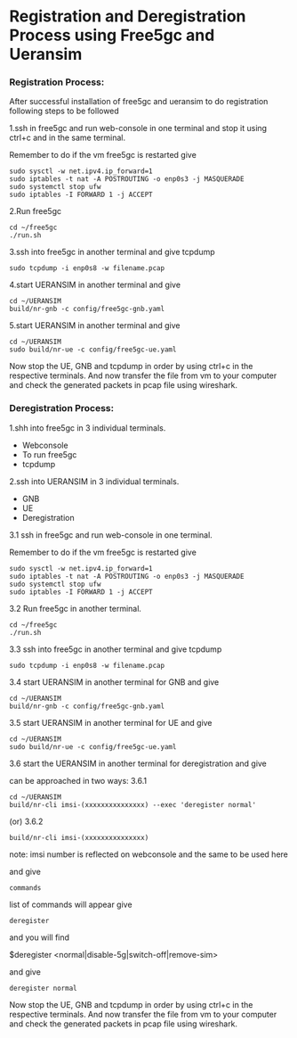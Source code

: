 # Registration and Deregistration Process using Free5gc and Ueransim

### Registration Process:
After successful installation of free5gc and ueransim to do registration following steps to be followed

1.ssh in free5gc and run web-console in one terminal and stop it using ctrl+c and in the same terminal.

Remember to do if the vm free5gc is restarted give
```
sudo sysctl -w net.ipv4.ip_forward=1
sudo iptables -t nat -A POSTROUTING -o enp0s3 -j MASQUERADE
sudo systemctl stop ufw
sudo iptables -I FORWARD 1 -j ACCEPT
```
2.Run free5gc

```
cd ~/free5gc
./run.sh
```
3.ssh into free5gc in another terminal and give tcpdump
```
sudo tcpdump -i enp0s8 -w filename.pcap
```
4.start UERANSIM in another terminal and give
```
cd ~/UERANSIM
build/nr-gnb -c config/free5gc-gnb.yaml
```
5.start UERANSIM in another terminal and give
```
cd ~/UERANSIM
sudo build/nr-ue -c config/free5gc-ue.yaml  
```
Now stop the UE, GNB and tcpdump in order by using ctrl+c in the respective terminals. And now transfer the file from vm to your computer and check the generated packets in pcap file using wireshark.


### Deregistration Process:

1.shh into free5gc in 3 individual terminals.
* Webconsole
* To run free5gc
* tcpdump

2.ssh into UERANSIM in 3 individual terminals.
* GNB
* UE
* Deregistration

3.1 ssh in free5gc and run web-console in one terminal.

Remember to do if the vm free5gc is restarted give
```
sudo sysctl -w net.ipv4.ip_forward=1
sudo iptables -t nat -A POSTROUTING -o enp0s3 -j MASQUERADE
sudo systemctl stop ufw
sudo iptables -I FORWARD 1 -j ACCEPT
```
3.2 Run free5gc in another terminal.
```
cd ~/free5gc
./run.sh
```
3.3 ssh into free5gc in another terminal and give tcpdump
```
sudo tcpdump -i enp0s8 -w filename.pcap
```
3.4  start UERANSIM in another terminal for GNB and give
```
cd ~/UERANSIM
build/nr-gnb -c config/free5gc-gnb.yaml
```
3.5 start UERANSIM in another terminal for UE and give
```
cd ~/UERANSIM
sudo build/nr-ue -c config/free5gc-ue.yaml  
```
3.6 start the UERANSIM in another terminal for deregistration and give

can be approached in two ways:
3.6.1
```
cd ~/UERANSIM
build/nr-cli imsi-(xxxxxxxxxxxxxxx) --exec 'deregister normal'
```
  (or)
3.6.2
```
build/nr-cli imsi-(xxxxxxxxxxxxxxx)
```
note: imsi number is reflected on webconsole and the same to be used here

and give
```
commands
```
list of commands will appear give 
```
deregister
```
and you will find

$deregister <normal|disable-5g|switch-off|remove-sim>

and give
```
deregister normal
```
Now stop the UE, GNB and tcpdump in order by using ctrl+c in the respective terminals. And now transfer the file from vm to your computer and check the generated packets in pcap file using wireshark.
